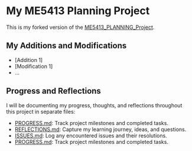 <!-- markdownlint-disable MD024 -->

# My ME5413 Planning Project

This is my forked version of the [ME5413_PLANNING_Project](https://github.com/ruziniuuuuu/ME5413_Planning_Project_Group20.git).

## My Additions and Modifications

- [Addition 1]
- [Modification 1]
- ...

## Progress and Reflections

I will be documenting my progress, thoughts, and reflections throughout this project in separate files:

- [PROGRESS.md](PROGRESS.md): Track project milestones and completed tasks.
- [REFLECTIONS.md](REFLECTIONS.md): Capture my learning journey, ideas, and questions.
- [ISSUES.md](ISSUES.md): Log any encountered issues and their resolutions.
- [PROGRESS.md](PROGRESS.md): Track project milestones and completed tasks.
